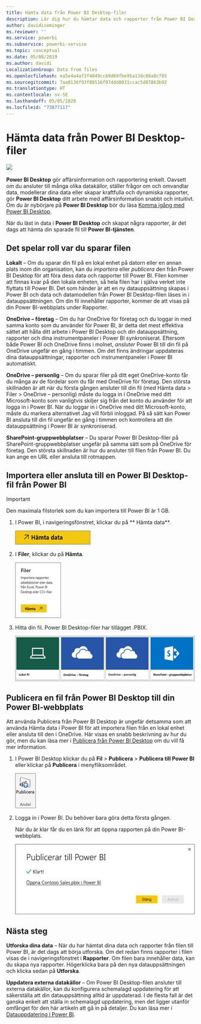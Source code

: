 ```yaml
---
title: Hämta data från Power BI Desktop-filer
description: Lär dig hur du hämtar data och rapporter från Power BI Desktop till Power BI
author: davidiseminger
ms.reviewer: ''
ms.service: powerbi
ms.subservice: powerbi-service
ms.topic: conceptual
ms.date: 05/08/2019
ms.author: davidi
LocalizationGroup: Data from files
ms.openlocfilehash: ea5e4a4af3f4049ccb9d69fbe95a13dc08a8cf05
ms.sourcegitcommit: 7aa0136f93f88516f97ddd8031ccac5d07863b92
ms.translationtype: HT
ms.contentlocale: sv-SE
ms.lasthandoff: 05/05/2020
ms.locfileid: "73877117"
---
```

# <a name="get-data-from-power-bi-desktop-files"></a>Hämta data från Power BI Desktop-filer
![](media/service-desktop-files/pbid_file_icon.png)

**Power BI Desktop** gör affärsinformation och rapportering enkelt. Oavsett om du ansluter till många olika datakällor, ställer frågor om och omvandlar data, modellerar dina data eller skapar kraftfulla och dynamiska rapporter, gör **Power BI Desktop** ditt arbete med affärsinformation snabbt och intuitivt. Om du är nybörjare på **Power BI Desktop** bör du läsa [Komma igång med Power BI Desktop](desktop-getting-started.md).

När du läst in data i **Power BI Desktop** och skapat några rapporter, är det dags att hämta din sparade fil till **Power BI-tjänsten**.

## <a name="where-your-file-is-saved-makes-a-difference"></a>Det spelar roll var du sparar filen
**Lokalt** – Om du sparar din fil på en lokal enhet på datorn eller en annan plats inom din organisation, kan du *importera* eller *publicera* den från Power BI Desktop för att föra dess data och rapporter till Power BI. Filen kommer att finnas kvar på den lokala enheten, så hela filen har i själva verket inte flyttats till Power BI. Det som händer är att en ny datauppsättning skapas i Power BI och data och datamodellen från Power BI Desktop-filen läses in i datauppsättningen. Om din fil innehåller rapporter, kommer de att visas på din Power BI-webbplats under Rapporter.

**OneDrive – företag**  – Om du har OneDrive för företag och du loggar in med samma konto som du använder för Power BI, är detta det mest effektiva sättet att hålla ditt arbete i Power BI Desktop och din datauppsättning, rapporter och dina instrumentpaneler i Power BI synkroniserat. Eftersom både Power BI och OneDrive finns i molnet, *ansluter* Power BI till din fil på OneDrive ungefär en gång i timmen. Om det finns ändringar uppdateras dina datauppsättningar, rapporter och instrumentpaneler i Power BI automatiskt.

**OneDrive – personlig** – Om du sparar filer på ditt eget OneDrive-konto får du många av de fördelar som du får med OneDrive för företag. Den största skillnaden är att när du första gången ansluter till din fil (med Hämta data > Filer > OneDrive – personlig) måste du logga in i OneDrive med ditt Microsoft-konto som vanligtvis skiljer sig från det konto du använder för att logga in i Power BI. När du loggar in i OneDrive med ditt Microsoft-konto, måste du markera alternativet Jag vill förbli inloggad. På så sätt kan Power BI ansluta till din fil ungefär en gång i timmen och kontrollera att din datauppsättning i Power BI är synkroniserad.

**SharePoint-gruppwebbplatser** – Du sparar Power BI Desktop-filer på SharePoint-gruppwebbplatser ungefär på samma sätt som på OneDrive för företag. Den största skillnaden är hur du ansluter till filen från Power BI. Du kan ange en URL eller ansluta till rotmappen.

## <a name="import-or-connect-to-a-power-bi-desktop-file-from-power-bi"></a>Importera eller ansluta till en Power BI Desktop-fil från Power BI
>[!IMPORTANT]
>Den maximala filstorlek som du kan importera till Power BI är 1 GB.

1. I Power BI, i navigeringsfönstret, klickar du på ** Hämta data**.
   
   ![](media/service-desktop-files/pbid_get_data_button.png)
2. I **Filer**, klickar du på **Hämta**.
   
   ![](media/service-desktop-files/pbid_files_get.png)
3. Hitta din fil. Power BI Desktop-filer har tillägget .PBIX.
   
   ![](media/service-desktop-files/pbid_find_your_file.png)

## <a name="publish-a-file-from-power-bi-desktop-to-your-power-bi-site"></a>Publicera en fil från Power BI Desktop till din Power BI-webbplats
Att använda Publicera från Power BI Desktop är ungefär detsamma som att använda Hämta data i Power BI för att importera filen från en lokal enhet eller ansluta till den i OneDrive.  Här visas en snabb beskrivning av hur du gör, men du kan läsa mer i [Publicera från Power BI Desktop](desktop-upload-desktop-files.md) om du vill få mer information.

1. I Power BI Desktop klickar du på **Fil** > **Publicera** > **Publicera till Power BI** eller klickar på **Publicera** i menyfliksområdet.
   
   ![](media/service-desktop-files/pbid_publish.png)
2. Logga in i Power BI. Du behöver bara göra detta första gången.
   
   När du är klar får du en länk för att öppna rapporten på din Power BI-webbplats.
   
   ![](media/service-desktop-files/pbid_publishing.png)

## <a name="next-steps"></a>Nästa steg
**Utforska dina data** – När du har hämtat dina data och rapporter från filen till Power BI, är det dags att börja utforska. Om det redan finns rapporter i filen visas de i navigeringsfönstret i **Rapporter**. Om filen bara innehåller data, kan du skapa nya rapporter. Högerklicka bara på den nya datauppsättningen och klicka sedan på **Utforska**.

**Uppdatera externa datakällor** – Om Power BI Desktop-filen ansluter till externa datakällor, kan du konfigurera schemalagd uppdatering för att säkerställa att din datauppsättning alltid är uppdaterad. I de flesta fall är det ganska enkelt att ställa in schemalagd uppdatering, men det ligger utanför omfånget för den här artikeln att gå in på detaljer. Du kan läsa mer i [Datauppdatering i Power BI](refresh-data.md).

